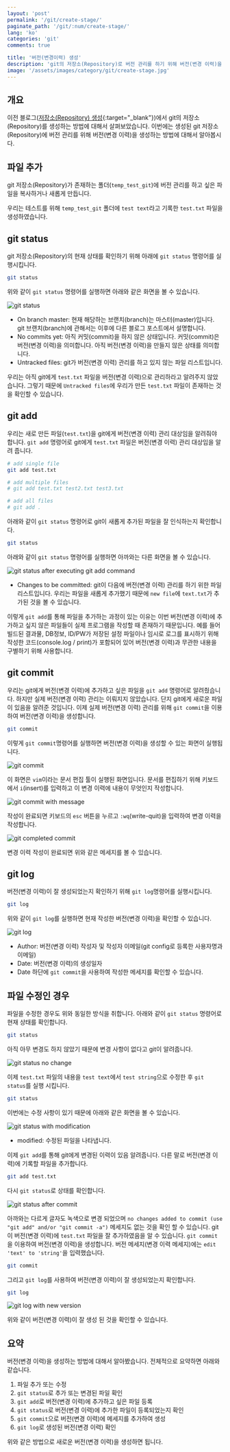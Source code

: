 ```yaml
---
layout: 'post'
permalink: '/git/create-stage/'
paginate_path: '/git/:num/create-stage/'
lang: 'ko'
categories: 'git'
comments: true

title: '버전(변경이력) 생성'
description: 'git의 저장소(Repository)로 버전 관리를 하기 위해 버전(변경 이력)을 생성하는 방법에 대해서 알아봅니다.'
image: '/assets/images/category/git/create-stage.jpg'
---
```


## 개요
이전 블로그([저장소(Repository) 생성]({{site.url}}/{{page.categories}}/create-stage/){:target="_blank"})에서 git의 저장소(Repository)를 생성하는 방법에 대해서 살펴보았습니다. 이번에는 생성된 git 저장소(Repository)에 버전 관리를 위해 버전(변경 이력)을 생성하는 방법에 대해서 알아봅시다.

## 파일 추가
git 저장소(Repository)가 존재하는 폴더(```temp_test_git```)에 버전 관리를 하고 싶은 파일을 복사하거나 새롭게 만듭니다.

우리는 테스트를 위해 ```temp_test_git``` 폴더에 ```test text```라고 기록한 ```test.txt``` 파일을 생성하였습니다.

## git status
git 저장소(Repository)의 현재 상태를 확인하기 위해 아래에 ```git status``` 명령어를 실행시킵니다.

```bash
git status
```

위와 같이 ```git status``` 명령어를 실행하면 아래와 같은 화면을 볼 수 있습니다.

![git status](/assets/images/category/git/create-stage/git-status.png)

- On branch master: 현재 해당하는 브랜치(branch)는 마스터(master)입니다. git 브랜치(branch)에 관해서는 이후에 다른 블로그 포스트에서 설명합니다.
- No commits yet: 아직 커밋(commit)을 하지 않은 상태입니다. 커밋(commit)은 버전(변경 이력)을 의미합니다. 아직 버전(변경 이력)을 만들지 않은 상태를 의미합니다.
- Untracked files: git가 버전(변경 이력) 관리를 하고 있지 않는 파일 리스트입니다.

우리는 아직 git에게 ```test.txt``` 파일을 버전(변경 이력)으로 관리하라고 알려주지 않았습니다. 그렇기 때문에 ```Untracked files```에 우리가 만든 ```test.txt``` 파일이 존재하는 것을 확인할 수 있습니다.

## git add
우리는 새로 만든 파일(```test.txt```)을 git에게 버전(변경 이력) 관리 대상임을 알려줘야 합니다. ```git add``` 명령어로 git에게 ```test.txt``` 파일은 버전(변경 이력) 관리 대상임을 알려 줍니다.

```bash
# add single file
git add test.txt

# add multiple files
# git add test.txt test2.txt test3.txt

# add all files
# git add .
```

아래와 같이 ```git status``` 명령어로 git이 새롭게 추가된 파일을 잘 인식하는지 확인합니다.

```bash
git status
```

아래와 같이 ```git status``` 명령어를 실행하면 아까와는 다른 화면을 볼 수 있습니다.

![git status after executing git add command](/assets/images/category/git/create-stage/git-status-after-add.png)

- Changes to be committed: git이 다음에 버전(변경 이력) 관리를 하기 위한 파일 리스트입니다. 우리는 파일을 새롭게 추가했기 때문에 ```new file```에 ```text.txt```가 추가된 것을 볼 수 있습니다.

이렇게 ```git add```를 통해 파일을 추가하는 과정이 있는 이유는 이번 버전(변경 이력)에 추가하고 싶지 않은 파일들이 실제 프로그램을 작성할 때 존재하기 때문입니다. 예를 들어 빌드된 결과물, DB정보, ID/PW가 저장된 설정 파일이나 임시로 로그를 표시하기 위해 작성한 코드(console.log / print)가 포함되어 있어 버전(변경 이력)과 무관한 내용을 구별하기 위해 사용합니다.

## git commit
우리는 git에게 버전(변경 이력)에 추가하고 싶은 파일을 ```git add``` 명령어로 알려줬습니다. 하지만 실제 버전(변경 이력) 관리는 이뤄지지 않았습니다. 단지 git에게 새로운 파일이 있음을 알려준 것입니다. 이제 실제 버전(변경 이력) 관리를 위해 ```git commit```을 이용하여 버전(변경 이력)을 생성합니다.

```bash
git commit
```

이렇게 ```git commit```명령어를 실행하면 버전(변경 이력)을 생성할 수 있는 화면이 실행됩니다.

![git commit](/assets/images/category/git/create-stage/git-commit.png)

이 화면은 ```vim```이라는 문서 편집 툴이 실행된 화면입니다. 문서를 편집하기 위해 키보드에서 ```i```(insert)를 입력하고 이 변경 이력에 내용이 무엇인지 작성합니다.

![git commit with message](/assets/images/category/git/create-stage/git-commit-with-message.png)

작성이 완료되면 키보드의 ```esc``` 버튼을 누르고 ```:wq```(write-quit)을 입력하여 변경 이력을 작성합니다.

![git completed commit](/assets/images/category/git/create-stage/git-complete-commit.png)

변경 이력 작성이 완료되면 위와 같은 메세지를 볼 수 있습니다.

## git log
버전(변경 이력)이 잘 생성되었는지 확인하기 위해 ```git log```명령어를 실행시킵니다.

```bash
git log
```

위와 같이 ```git log```를 실행하면 현재 작성한 버전(변경 이력)을 확인할 수 있습니다.

![git log](/assets/images/category/git/create-stage/git-log.png)

- Author: 버전(변경 이력) 작성자 및 작성자 이메일(git config로 등록한 사용자명과 이메일)
- Date: 버전(변경 이력)의 생성일자
- Date 하단에 ```git commit```을 사용하여 작성한 메세지를 확인할 수 있습니다.

## 파일 수정인 경우
파일을 수정한 경우도 위와 동일한 방식을 취합니다. 아래와 같이 ```git status``` 명령어로 현재 상태를 확인합니다.

```bash
git status
```

아직 아무 변경도 하지 않았기 때문에 변경 사항이 없다고 git이 알려줍니다.

![git status no change](/assets/images/category/git/create-stage/git-status-no-change.png)

이제 ```test.txt``` 파일의 내용을 ```test text```에서 ```test string```으로 수정한 후 ```git status```를 실행 시킵니다.

```bash
git status
```

이번에는 수정 사항이 있기 때문에 아래와 같은 화면을 볼 수 있습니다.

![git status with modification](/assets/images/category/git/create-stage/git-status-with-modification.png)

- modified: 수정된 파일을 나타냅니다.

이제 ```git add```를 통해 git에게 변경된 이력이 있음 알려줍니다. 다른 말로 버전(변경 이력)에 기록할 파일을 추가합니다.

```bash
git add test.txt
```

다시 ```git status```로 상태를 확인합니다.

![git status after commit](/assets/images/category/git/create-stage/git-status-after-commit.png)

아까와는 다르게 글자도 녹색으로 변경 되었으며 ```no changes added to commit (use "git add" and/or "git commit -a")``` 메세지도 없는 것을 확인 할 수 있습니다. git이 버전(변경 이력)에 ```test.txt``` 파일을 잘 추가하였음을 알 수 있습니다. ```git commit```을 이용하여 버전(변경 이력)을 생성합니다. 버전 메세지(변경 이력 메세지)에는 ```edit 'text' to 'string'```을 입력했습니다.

```bash
git commit
```

그리고 ```git log```를 사용하여 버전(변경 이력)이 잘 생성되었는지 확인합니다.

```bash
git log
```

![git log with new version](/assets/images/category/git/create-stage/git-log-with-new-version.png)

위와 같이 버전(변경 이력)이 잘 생성 된 것을 확인할 수 있습니다.

## 요약
버전(변경 이력)을 생성하는 방법에 대해서 알아봤습니다. 전체적으로 요약하면 아래와 같습니다.

1. 파일 추가 또는 수정
1. ```git status```로 추가 또는 변경된 파일 확인
1. ```git add```로 버전(변경 이력)에 추가하고 싶은 파일 등록
1. ```git status```로 버전(변경 이력)에 추가한 파일이 등록되었는지 확인
1. ```git commit```으로 버전(변경 이력)에 메세지를 추가하여 생성
1. ```git log```로 생성된 버전(변경 이력) 확인

위와 같은 방법으로 새로운 버전(변경 이력)을 생성하면 됩니다.